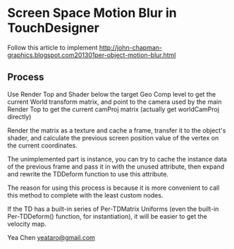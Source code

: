 # Screen Space Motion Blur in TouchDesigner

Follow this article to implement
http://john-chapman-graphics.blogspot.com201301per-object-motion-blur.html

## Process
Use Render Top and Shader below the target Geo Comp level to get 
the current World transform matrix, and point to the camera used by
the main Render Top to get the current camProj matrix 
(actually get worldCamProj directly)

Render the matrix as a texture and cache a frame,
transfer it to the object's shader, and calculate the previous
screen position value of the vertex on the current coordinates.

The unimplemented part is instance, you can try to cache the instance
data of the previous frame and pass it in with the unused attribute,
then expand and rewrite the TDDeform function to use this attribute.


The reason for using this process is because it is more convenient to
call this method to complete with the least custom nodes.

If the TD has a built-in series of Per-TDMatrix Uniforms 
(even the built-in Per-TDDeform() function, for instantiation),
it will be easier to get the velocity map.

Yea Chen
yeataro@gmail.com